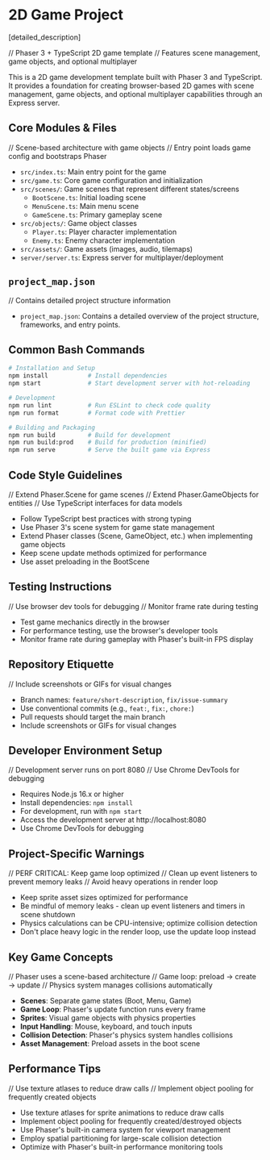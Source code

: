# 2D Game Project

[detailed_description]

// Phaser 3 + TypeScript 2D game template
// Features scene management, game objects, and optional multiplayer

This is a 2D game development template built with Phaser 3 and TypeScript. It provides a foundation for creating browser-based 2D games with scene management, game objects, and optional multiplayer capabilities through an Express server.

## Core Modules & Files

// Scene-based architecture with game objects
// Entry point loads game config and bootstraps Phaser

- `src/index.ts`: Main entry point for the game
- `src/game.ts`: Core game configuration and initialization
- `src/scenes/`: Game scenes that represent different states/screens
  - `BootScene.ts`: Initial loading scene
  - `MenuScene.ts`: Main menu scene
  - `GameScene.ts`: Primary gameplay scene
- `src/objects/`: Game object classes
  - `Player.ts`: Player character implementation
  - `Enemy.ts`: Enemy character implementation
- `src/assets/`: Game assets (images, audio, tilemaps)
- `server/server.ts`: Express server for multiplayer/deployment

## `project_map.json`

// Contains detailed project structure information

- `project_map.json`: Contains a detailed overview of the project structure, frameworks, and entry points.

## Common Bash Commands

```bash
# Installation and Setup
npm install           # Install dependencies
npm start             # Start development server with hot-reloading

# Development
npm run lint          # Run ESLint to check code quality
npm run format        # Format code with Prettier

# Building and Packaging
npm run build         # Build for development
npm run build:prod    # Build for production (minified)
npm run serve         # Serve the built game via Express
```

## Code Style Guidelines

// Extend Phaser.Scene for game scenes
// Extend Phaser.GameObjects for entities
// Use TypeScript interfaces for data models

- Follow TypeScript best practices with strong typing
- Use Phaser 3's scene system for game state management
- Extend Phaser classes (Scene, GameObject, etc.) when implementing game objects
- Keep scene update methods optimized for performance
- Use asset preloading in the BootScene

## Testing Instructions

// Use browser dev tools for debugging
// Monitor frame rate during testing

- Test game mechanics directly in the browser
- For performance testing, use the browser's developer tools
- Monitor frame rate during gameplay with Phaser's built-in FPS display

## Repository Etiquette

// Include screenshots or GIFs for visual changes

- Branch names: `feature/short-description`, `fix/issue-summary`
- Use conventional commits (e.g., `feat:`, `fix:`, `chore:`)
- Pull requests should target the main branch
- Include screenshots or GIFs for visual changes

## Developer Environment Setup

// Development server runs on port 8080
// Use Chrome DevTools for debugging

- Requires Node.js 16.x or higher
- Install dependencies: `npm install`
- For development, run with `npm start`
- Access the development server at http://localhost:8080
- Use Chrome DevTools for debugging

## Project-Specific Warnings

// PERF CRITICAL: Keep game loop optimized
// Clean up event listeners to prevent memory leaks
// Avoid heavy operations in render loop

- Keep sprite asset sizes optimized for performance
- Be mindful of memory leaks - clean up event listeners and timers in scene shutdown
- Physics calculations can be CPU-intensive; optimize collision detection
- Don't place heavy logic in the render loop, use the update loop instead

## Key Game Concepts

// Phaser uses a scene-based architecture
// Game loop: preload → create → update
// Physics system manages collisions automatically

- **Scenes**: Separate game states (Boot, Menu, Game)
- **Game Loop**: Phaser's update function runs every frame
- **Sprites**: Visual game objects with physics properties
- **Input Handling**: Mouse, keyboard, and touch inputs
- **Collision Detection**: Phaser's physics system handles collisions
- **Asset Management**: Preload assets in the boot scene

## Performance Tips

// Use texture atlases to reduce draw calls
// Implement object pooling for frequently created objects

- Use texture atlases for sprite animations to reduce draw calls
- Implement object pooling for frequently created/destroyed objects
- Use Phaser's built-in camera system for viewport management
- Employ spatial partitioning for large-scale collision detection
- Optimize with Phaser's built-in performance monitoring tools